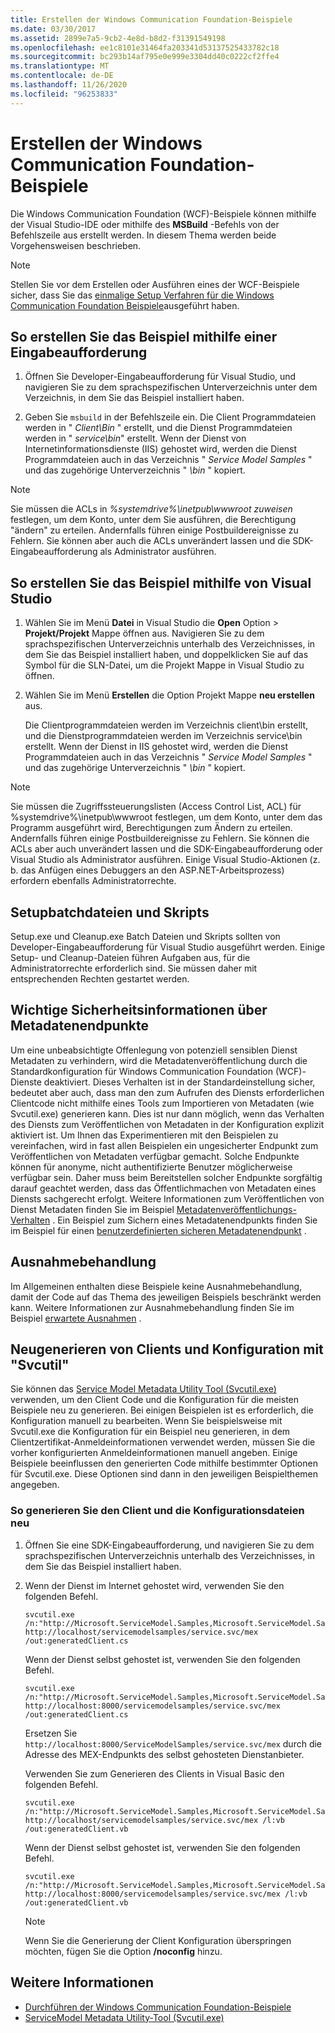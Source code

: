 ```yaml
---
title: Erstellen der Windows Communication Foundation-Beispiele
ms.date: 03/30/2017
ms.assetid: 2899e7a5-9cb2-4e8d-b8d2-f31391549198
ms.openlocfilehash: ee1c8101e31464fa203341d53137525433782c18
ms.sourcegitcommit: bc293b14af795e0e999e3304dd40c0222cf2ffe4
ms.translationtype: MT
ms.contentlocale: de-DE
ms.lasthandoff: 11/26/2020
ms.locfileid: "96253833"
---
```

# <a name="building-the-windows-communication-foundation-samples"></a>Erstellen der Windows Communication Foundation-Beispiele

Die Windows Communication Foundation (WCF)-Beispiele können mithilfe der Visual Studio-IDE oder mithilfe des **MSBuild** -Befehls von der Befehlszeile aus erstellt werden. In diesem Thema werden beide Vorgehensweisen beschrieben.

> [!NOTE]
> Stellen Sie vor dem Erstellen oder Ausführen eines der WCF-Beispiele sicher, dass Sie das [einmalige Setup Verfahren für die Windows Communication Foundation Beispiele](one-time-setup-procedure-for-the-wcf-samples.md)ausgeführt haben.

## <a name="to-build-the-sample-using-a-command-prompt"></a>So erstellen Sie das Beispiel mithilfe einer Eingabeaufforderung

1. Öffnen Sie Developer-Eingabeaufforderung für Visual Studio, und navigieren Sie zu dem sprachspezifischen Unterverzeichnis unter dem Verzeichnis, in dem Sie das Beispiel installiert haben.

2. Geben Sie `msbuild` in der Befehlszeile ein. Die Client Programmdateien werden in " *Client\Bin* " erstellt, und die Dienst Programmdateien werden in " *service\bin*" erstellt. Wenn der Dienst von Internetinformationsdienste (IIS) gehostet wird, werden die Dienst Programmdateien auch in das Verzeichnis " *Service Model Samples* " und das zugehörige Unterverzeichnis " *\bin* " kopiert.

> [!NOTE]
> Sie müssen die ACLs in *%systemdrive%\inetpub\wwwroot zuweisen* festlegen, um dem Konto, unter dem Sie ausführen, die Berechtigung "ändern" zu erteilen. Andernfalls führen einige Postbuildereignisse zu Fehlern. Sie können aber auch die ACLs unverändert lassen und die SDK-Eingabeaufforderung als Administrator ausführen.

## <a name="to-build-the-sample-using-visual-studio"></a>So erstellen Sie das Beispiel mithilfe von Visual Studio

1. Wählen Sie im Menü **Datei** in Visual Studio die **Open** Option  >  **Projekt/Projekt** Mappe öffnen aus. Navigieren Sie zu dem sprachspezifischen Unterverzeichnis unterhalb des Verzeichnisses, in dem Sie das Beispiel installiert haben, und doppelklicken Sie auf das Symbol für die SLN-Datei, um die Projekt Mappe in Visual Studio zu öffnen.

1. Wählen Sie im Menü **Erstellen** die Option Projekt Mappe **neu erstellen** aus.

   Die Clientprogrammdateien werden im Verzeichnis client\bin erstellt, und die Dienstprogrammdateien werden im Verzeichnis service\bin erstellt. Wenn der Dienst in IIS gehostet wird, werden die Dienst Programmdateien auch in das Verzeichnis " *Service Model Samples* " und das zugehörige Unterverzeichnis " *\bin* " kopiert.

> [!NOTE]
> Sie müssen die Zugriffssteuerungslisten (Access Control List, ACL) für %systemdrive%\inetpub\wwwroot festlegen, um dem Konto, unter dem das Programm ausgeführt wird, Berechtigungen zum Ändern zu erteilen. Andernfalls führen einige Postbuildereignisse zu Fehlern. Sie können die ACLs aber auch unverändert lassen und die SDK-Eingabeaufforderung oder Visual Studio als Administrator ausführen. Einige Visual Studio-Aktionen (z. b. das Anfügen eines Debuggers an den ASP.NET-Arbeitsprozess) erfordern ebenfalls Administratorrechte.

## <a name="setup-batch-files-and-scripts"></a>Setupbatchdateien und Skripts

 Setup.exe und Cleanup.exe Batch Dateien und Skripts sollten von Developer-Eingabeaufforderung für Visual Studio ausgeführt werden. Einige Setup- und Cleanup-Dateien führen Aufgaben aus, für die Administratorrechte erforderlich sind. Sie müssen daher mit entsprechenden Rechten gestartet werden.

## <a name="important-security-information-about-metadata-endpoints"></a>Wichtige Sicherheitsinformationen über Metadatenendpunkte

 Um eine unbeabsichtigte Offenlegung von potenziell sensiblen Dienst Metadaten zu verhindern, wird die Metadatenveröffentlichung durch die Standardkonfiguration für Windows Communication Foundation (WCF)-Dienste deaktiviert. Dieses Verhalten ist in der Standardeinstellung sicher, bedeutet aber auch, dass man den zum Aufrufen des Diensts erforderlichen Clientcode nicht mithilfe eines Tools zum Importieren von Metadaten (wie Svcutil.exe) generieren kann. Dies ist nur dann möglich, wenn das Verhalten des Diensts zum Veröffentlichen von Metadaten in der Konfiguration explizit aktiviert ist. Um Ihnen das Experimentieren mit den Beispielen zu vereinfachen, wird in fast allen Beispielen ein ungesicherter Endpunkt zum Veröffentlichen von Metadaten verfügbar gemacht. Solche Endpunkte können für anonyme, nicht authentifizierte Benutzer möglicherweise verfügbar sein. Daher muss beim Bereitstellen solcher Endpunkte sorgfältig darauf geachtet werden, dass das Öffentlichmachen von Metadaten eines Diensts sachgerecht erfolgt. Weitere Informationen zum Veröffentlichen von Dienst Metadaten finden Sie im Beispiel [Metadatenveröffentlichungs-Verhalten](metadata-publishing-behavior.md) . Ein Beispiel zum Sichern eines Metadatenendpunkts finden Sie im Beispiel für einen [benutzerdefinierten sicheren Metadatenendpunkt](custom-secure-metadata-endpoint.md) .

## <a name="exception-handling"></a>Ausnahmebehandlung

 Im Allgemeinen enthalten diese Beispiele keine Ausnahmebehandlung, damit der Code auf das Thema des jeweiligen Beispiels beschränkt werden kann. Weitere Informationen zur Ausnahmebehandlung finden Sie im Beispiel [erwartete Ausnahmen](expected-exceptions.md) .

## <a name="regenerating-clients-and-configuration-with-svcutil"></a>Neugenerieren von Clients und Konfiguration mit "Svcutil"

 Sie können das [Service Model Metadata Utility Tool (Svcutil.exe)](../servicemodel-metadata-utility-tool-svcutil-exe.md) verwenden, um den Client Code und die Konfiguration für die meisten Beispiele neu zu generieren. Bei einigen Beispielen ist es erforderlich, die Konfiguration manuell zu bearbeiten. Wenn Sie beispielsweise mit Svcutil.exe die Konfiguration für ein Beispiel neu generieren, in dem Clientzertifikat-Anmeldeinformationen verwendet werden, müssen Sie die vorher konfigurierten Anmeldeinformationen manuell angeben. Einige Beispiele beeinflussen den generierten Code mithilfe bestimmter Optionen für Svcutil.exe. Diese Optionen sind dann in den jeweiligen Beispielthemen angegeben.

### <a name="to-regenerate-the-client-and-configuration-files"></a>So generieren Sie den Client und die Konfigurationsdateien neu

1. Öffnen Sie eine SDK-Eingabeaufforderung, und navigieren Sie zu dem sprachspezifischen Unterverzeichnis unterhalb des Verzeichnisses, in dem Sie das Beispiel installiert haben.

2. Wenn der Dienst im Internet gehostet wird, verwenden Sie den folgenden Befehl.

    ```console
    svcutil.exe /n:"http://Microsoft.ServiceModel.Samples,Microsoft.ServiceModel.Samples" http://localhost/servicemodelsamples/service.svc/mex /out:generatedClient.cs
    ```

     Wenn der Dienst selbst gehostet ist, verwenden Sie den folgenden Befehl.

    ```console
    svcutil.exe /n:"http://Microsoft.ServiceModel.Samples,Microsoft.ServiceModel.Samples" http://localhost:8000/servicemodelsamples/service.svc/mex /out:generatedClient.cs
    ```

     Ersetzen Sie `http://localhost:8000/ServiceModelSamples/service.svc/mex` durch die Adresse des MEX-Endpunkts des selbst gehosteten Dienstanbieter.

     Verwenden Sie zum Generieren des Clients in Visual Basic den folgenden Befehl.

    ```console
    svcutil.exe /n:"http://Microsoft.ServiceModel.Samples,Microsoft.ServiceModel.Samples" http://localhost/servicemodelsamples/service.svc/mex /l:vb /out:generatedClient.vb
    ```

     Wenn der Dienst selbst gehostet ist, verwenden Sie den folgenden Befehl.

    ```console
    svcutil.exe /n:"http://Microsoft.ServiceModel.Samples,Microsoft.ServiceModel.Samples" http://localhost:8000/servicemodelsamples/service.svc/mex /l:vb /out:generatedClient.vb
    ```

    > [!NOTE]
    > Wenn Sie die Generierung der Client Konfiguration überspringen möchten, fügen Sie die Option **/noconfig** hinzu.

## <a name="see-also"></a>Weitere Informationen

- [Durchführen der Windows Communication Foundation-Beispiele](running-the-samples.md)
- [ServiceModel Metadata Utility-Tool (Svcutil.exe)](../servicemodel-metadata-utility-tool-svcutil-exe.md)
